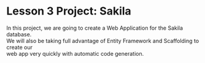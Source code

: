 
<!DOCTYPE html>
  <head>
     <meta charset="utf-8">
   </head>
  <body>
        <h1>
         Lesson 3 Project: Sakila
        </h1>
   <p>
   <!-- Description below -->
        In this project, we are going to create a Web Application for the Sakila database. <br>
        We will also be taking full advantage of Entity Framework and Scaffolding to create our <br>
        web app very quickly with automatic code generation.
    </p>
  </body>
</html>



